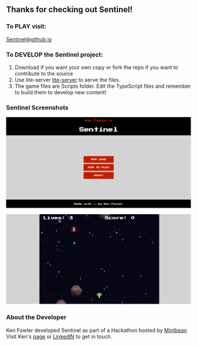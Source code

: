 ## Thanks for checking out Sentinel!

### To PLAY visit:

[Sentinel@github.io](https://kenpfowler.github.io/)

### To DEVELOP the Sentinel project:

1. Download if you want your own copy or fork the repo if you want to contribute to the source
2. Use lite-server [lite-server](https://preview.npmjs.com/package/lite-server) to serve the files.
3. The game files are Scripts folder. Edit the TypeScript files and remember to build them to develop new content!

### Sentinel Screenshots

![Portal Photo: ](./hompage-assets/screenshot-homepage.png)

![Gameplay Photo: ](./hompage-assets/screenshot-game.png)

### About the Developer

Ken Fowler developed Sentinel as part of a Hackathon hosted by [Mintbean](https://mintbean.io/meets?sort=upcoming)
Visit Ken's [page](https://www.kennyf.ca/) or [LinkedIN](https://www.linkedin.com/in/kenpfowler/) to get in touch.
